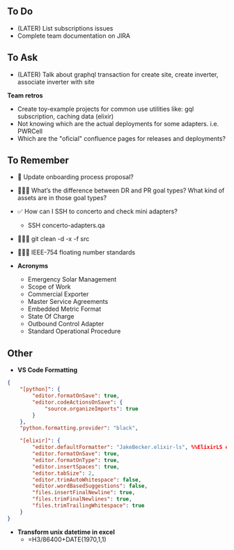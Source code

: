 ## To Do
- (LATER) List subscriptions issues 
- Complete team documentation on JIRA


## To Ask
- (LATER) Talk about graphql transaction for create site, create inverter, associate inverter with site


**Team retros**
- Create toy-example projects for common use utilities like: gql subscription, caching data (elixir)
- Not knowing which are the actual deployments for some adapters. i.e. PWRCell
- Which are the "oficial" confluence pages for releases and deployments?



## To Remember
- 🧠 Update onboarding process proposal?
- 👷🏼‍♂️ What’s the difference between DR and PR goal types? What kind of assets are in those goal types?
- ✅ How can I SSH to concerto and check mini adapters?
	- SSH concerto-adapters.qa
- 👨🏻‍💻 git clean -d -x -f src
- 👨🏻‍💻 IEEE-754 floating number standards

- **Acronyms**
	- Emergency Solar Management
	- Scope of Work
	- Commercial Exporter 
	- Master Service Agreements
	- Embedded Metric Format
	- State Of Charge
	- Outbound Control Adapter
	- Standard Operational Procedure


## Other
- **VS Code Formatting**
```json
{
	"[python]": {
		"editor.formatOnSave": true,
		"editor.codeActionsOnSave": {
			"source.organizeImports": true
		}
	},
	"python.formatting.provider": "black",

	"[elixir]": {
		"editor.defaultFormatter": "JakeBecker.elixir-ls", %%ElixirLS extension%%
		"editor.formatOnSave": true,
		"editor.formatOnType": true,
		"editor.insertSpaces": true,
		"editor.tabSize": 2,
		"editor.trimAutoWhitespace": false,
		"editor.wordBasedSuggestions": false,
		"files.insertFinalNewline": true,
		"files.trimFinalNewlines": true,
		"files.trimTrailingWhitespace": true
	}
}
```

- **Transform unix datetime in excel**
	- =H3/86400+DATE(1970,1,1)
